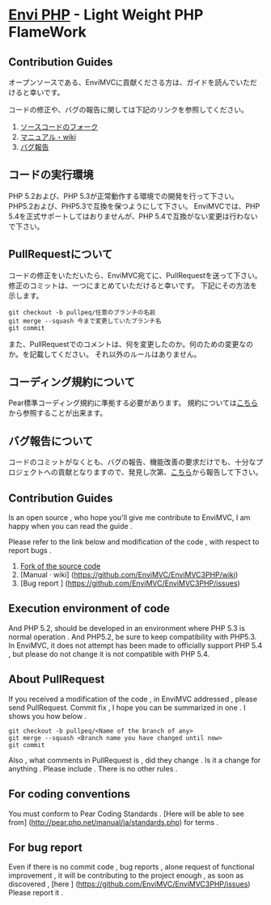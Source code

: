 [Envi PHP](http://www.enviphp.net/) - Light Weight PHP FlameWork
==================================================

Contribution Guides
--------------------------------------

オープンソースである、EnviMVCに貢献くださる方は、ガイドを読んでいただけると幸いです。

コードの修正や、バグの報告に関しては下記のリンクを参照してください。

1. [ソースコードのフォーク](https://github.com/EnviMVC/EnviMVC3PHP)
2. [マニュアル・wiki](https://github.com/EnviMVC/EnviMVC3PHP/wiki)
3. [バグ報告](https://github.com/EnviMVC/EnviMVC3PHP/issues)



コードの実行環境
--------------------------------------

PHP 5.2および、PHP 5.3が正常動作する環境での開発を行って下さい。
PHP5.2および、PHP5.3で互換を保つようにして下さい。
EnviMVCでは、PHP 5.4を正式サポートしてはおりませんが、PHP 5.4で互換がない変更は行わないで下さい。


PullRequestについて
--------------------------------------

コードの修正をいただいたら、EnviMVC宛てに、PullRequestを送って下さい。
修正のコミットは、一つにまとめていただけると幸いです。
下記にその方法を示します。


```
git checkout -b pullpeq/任意のブランチの名前
git merge --squash 今まで変更していたブランチ名
git commit

```

また、PullRequestでのコメントは、何を変更したのか。何のための変更なのか。を記載してください。
それ以外のルールはありません。



コーディング規約について
--------------------------------------

Pear標準コーディング規約に準拠する必要があります。
規約については[こちら](http://pear.php.net/manual/ja/standards.php)から参照することが出来ます。



バグ報告について
--------------------------------------

コードのコミットがなくとも、バグの報告、機能改善の要求だけでも、十分なプロジェクトへの貢献となりますので、発見し次第、[こちら](https://github.com/EnviMVC/EnviMVC3PHP/issues)から報告して下さい。


Contribution Guides
--------------------------------------

Is an open source , who hope you'll give me contribute to EnviMVC, I am happy when you can read the guide .

Please refer to the link below and modification of the code , with respect to report bugs .


1. [ Fork of the source code ](Https://github.com/EnviMVC/EnviMVC3PHP)
2. [Manual · wiki] (https://github.com/EnviMVC/EnviMVC3PHP/wiki)
3. [Bug report ] (https://github.com/EnviMVC/EnviMVC3PHP/issues)



Execution environment of code
--------------------------------------

And PHP 5.2, should be developed in an environment where PHP 5.3 is normal operation .
And PHP5.2, be sure to keep compatibility with PHP5.3.
In EnviMVC, it does not attempt has been made to officially support PHP 5.4 , but please do not change it is not compatible with PHP 5.4.


About PullRequest
--------------------------------------

If you received a modification of the code , in EnviMVC addressed , please send PullRequest.
Commit fix , I hope you can be summarized in one .
I shows you how below .


~~~
git checkout -b pullpeq/<Name of the branch of any>
git merge --squash <Branch name you have changed until now>
git commit

~~~

Also , what comments in PullRequest is , did they change . Is it a change for anything . Please include .
There is no other rules .



For coding conventions
--------------------------------------

You must conform to Pear Coding Standards .
[Here will be able to see from] (http://pear.php.net/manual/ja/standards.php) for terms .



For bug report
--------------------------------------

Even if there is no commit code , bug reports , alone request of functional improvement , it will be contributing to the project enough , as soon as discovered , [here ] (https://github.com/EnviMVC/EnviMVC3PHP/issues) Please report it .
